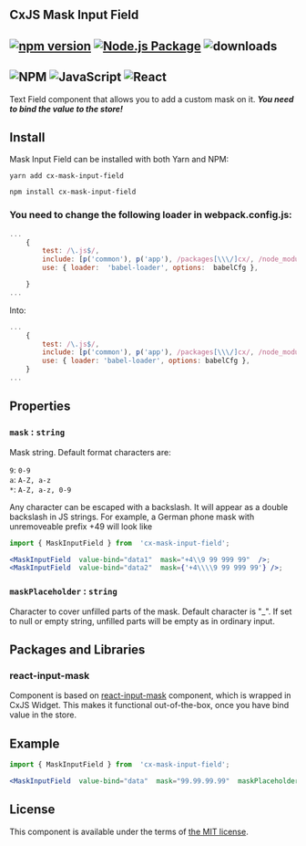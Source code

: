 CxJS Mask Input Field
---
[![npm version](https://badge.fury.io/js/cx-mask-input-field.svg)](https://badge.fury.io/js/cx-mask-input-field) [![Node.js Package](https://github.com/ognjenst/cxjs-widget-mask-field/actions/workflows/npm-publish.yml/badge.svg?branch=master)](https://github.com/ognjenst/cxjs-widget-mask-field/actions/workflows/npm-publish.yml) <img src="https://img.shields.io/npm/dm/cx-mask-input-field" alt="downloads" />
---
![NPM](https://img.shields.io/badge/NPM-%23000000.svg?style=for-the-badge&logo=npm&logoColor=white) ![JavaScript](https://img.shields.io/badge/javascript-%23323330.svg?style=for-the-badge&logo=javascript&logoColor=%23F7DF1E) ![React](https://img.shields.io/badge/react-%2320232a.svg?style=for-the-badge&logo=react&logoColor=%2361DAFB) 
--

Text Field component that allows you to add a custom mask on it. **_You need to bind the value to the store!_**
## Install

Mask Input Field can be installed with both Yarn and NPM:

`yarn add cx-mask-input-field`

`npm install cx-mask-input-field`

### You need to change the following loader in webpack.config.js:

```jsx
...
    {
        test: /\.js$/,
        include: [p('common'), p('app'), /packages[\\\/]cx/, /node_modules[\\\/](cx|cx-react|cx-theme-\w*|cx-google-maps)[\\\/]/,
        use: { loader:  'babel-loader', options:  babelCfg },

    }
...
```

Into:
```jsx
...
    {
        test: /\.js$/,
        include: [p('common'), p('app'), /packages[\\\/]cx/, /node_modules[\\\/](cx|cx-.+)[\\\/]/,],
        use: { loader: 'babel-loader', options: babelCfg },
    }
...

```

## Properties
### `mask` : `string`
Mask string. Default format characters are:<br/>

`9`: `0-9`<br/>
`a`: `A-Z, a-z`<br/>
`*`: `A-Z, a-z, 0-9`

Any character can be escaped with a backslash. It will appear as a double backslash in JS strings. For example, a German phone mask with unremoveable prefix +49 will look like

```jsx
import { MaskInputField } from  'cx-mask-input-field';

<MaskInputField  value-bind="data1"  mask="+4\\9 99 999 99"  />;
<MaskInputField  value-bind="data2"  mask={'+4\\\\9 99 999 99'} />;
```

### `maskPlaceholder` : `string`
Character to cover unfilled parts of the mask. Default character is "\_". If set to null or empty string, unfilled parts will be empty as in ordinary input.

## Packages and Libraries
### react-input-mask
Component is based on [react-input-mask](https://www.npmjs.com/package/react-input-mask) component, which is wrapped in CxJS Widget. This makes it functional out-of-the-box, once you have bind value in the store.

## Example
```jsx
import { MaskInputField } from  'cx-mask-input-field';

<MaskInputField  value-bind="data"  mask="99.99.99.99"  maskPlaceholder="_"  />;
```
## License
This component is available under the terms of [the MIT license](LICENSE.md).